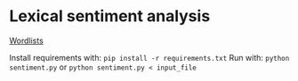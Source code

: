 # Lexical sentiment analysis

[Wordlists](https://github.com/fnielsen/afinn/tree/master/afinn/data)

Install requirements with: `pip install -r requirements.txt`
Run with: `python sentiment.py` or `python sentiment.py < input_file`